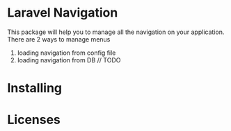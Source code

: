 # Laravel Navigation

This package will help you to manage all the navigation on your application.
There are 2 ways to manage menus

1. loading navigation from config file
2. loading navigation from DB // TODO

# Installing

# Licenses
